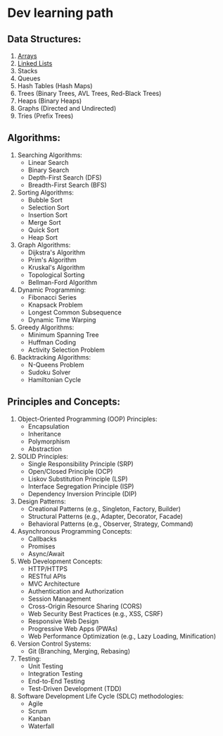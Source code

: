 # Dev learning path

## Data Structures:
1. [Arrays](typescript/arrays.md)
2. [Linked Lists](typescript/linkedlists.md)
3. Stacks
4. Queues
5. Hash Tables (Hash Maps)
6. Trees (Binary Trees, AVL Trees, Red-Black Trees)
7. Heaps (Binary Heaps)
8. Graphs (Directed and Undirected)
9. Tries (Prefix Trees)

## Algorithms:
1. Searching Algorithms:
   - Linear Search
   - Binary Search
   - Depth-First Search (DFS)
   - Breadth-First Search (BFS)
2. Sorting Algorithms:
   - Bubble Sort
   - Selection Sort
   - Insertion Sort
   - Merge Sort
   - Quick Sort
   - Heap Sort
3. Graph Algorithms:
   - Dijkstra's Algorithm
   - Prim's Algorithm
   - Kruskal's Algorithm
   - Topological Sorting
   - Bellman-Ford Algorithm
4. Dynamic Programming:
   - Fibonacci Series
   - Knapsack Problem
   - Longest Common Subsequence
   - Dynamic Time Warping
5. Greedy Algorithms:
   - Minimum Spanning Tree
   - Huffman Coding
   - Activity Selection Problem
6. Backtracking Algorithms:
   - N-Queens Problem
   - Sudoku Solver
   - Hamiltonian Cycle

## Principles and Concepts:
1. Object-Oriented Programming (OOP) Principles:
   - Encapsulation
   - Inheritance
   - Polymorphism
   - Abstraction
2. SOLID Principles:
   - Single Responsibility Principle (SRP)
   - Open/Closed Principle (OCP)
   - Liskov Substitution Principle (LSP)
   - Interface Segregation Principle (ISP)
   - Dependency Inversion Principle (DIP)
3. Design Patterns:
   - Creational Patterns (e.g., Singleton, Factory, Builder)
   - Structural Patterns (e.g., Adapter, Decorator, Facade)
   - Behavioral Patterns (e.g., Observer, Strategy, Command)
4. Asynchronous Programming Concepts:
   - Callbacks
   - Promises
   - Async/Await
5. Web Development Concepts:
   - HTTP/HTTPS
   - RESTful APIs
   - MVC Architecture
   - Authentication and Authorization
   - Session Management
   - Cross-Origin Resource Sharing (CORS)
   - Web Security Best Practices (e.g., XSS, CSRF)
   - Responsive Web Design
   - Progressive Web Apps (PWAs)
   - Web Performance Optimization (e.g., Lazy Loading, Minification)
6. Version Control Systems:
   - Git (Branching, Merging, Rebasing)
7. Testing:
   - Unit Testing
   - Integration Testing
   - End-to-End Testing
   - Test-Driven Development (TDD)
8. Software Development Life Cycle (SDLC) methodologies:
   - Agile
   - Scrum
   - Kanban
   - Waterfall
